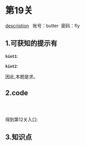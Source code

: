 # 第19关

[description](http://www.pythonchallenge.com/pc/hex/bin.html)  
账号：butter  密码：fly

## 1.可获知的提示有
**`hint1`**:

**`hint2`**:

因此,本题是求。

## 2.code
```python




```
得到第12关入口: 
## 3.知识点







